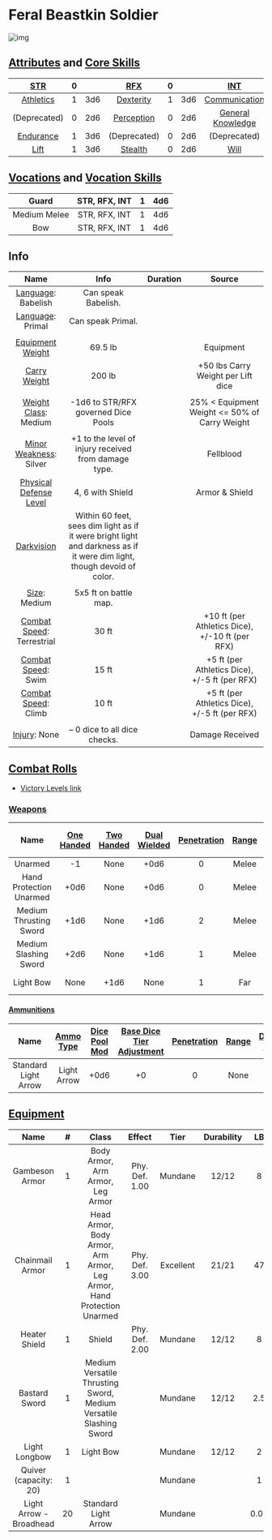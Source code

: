# Feral Beastkin Soldier

![img]()

## [Attributes](./../../../../../CoreRules/GeneralRules/Attributes.md) and [Core Skills](./../../../../../CoreRules/GeneralRules/CoreSkills.md)

|  [STR](./../../../../../CoreRules/GeneralRules/Attributes.md#strength-str)  | 0 |    |    [RFX](./../../../../../CoreRules/GeneralRules/Attributes.md#reflex-rfx)    | 0 |    |        [INT](./../../../../../CoreRules/GeneralRules/Attributes.md#intelligence-int)        | 0 |    |
| :-----------------------------------------------------------------------: | :-: | :-: | :-------------------------------------------------------------------------: | :-: | :-: | :---------------------------------------------------------------------------------------: | :-: | :-: |
| [Athletics](./../../../../../CoreRules/GeneralRules/CoreSkills.md#athletics) | 1 | 3d6 |  [Dexterity](./../../../../../CoreRules/GeneralRules/CoreSkills.md#dexterity)  | 1 | 3d6 |     [Communication](./../../../../../CoreRules/GeneralRules/CoreSkills.md#communication)     | -1 | 2d6 |
|                               (Deprecated)                               | 0 | 2d6 | [Perception](./../../../../../CoreRules/GeneralRules/CoreSkills.md#perception) | 0 | 2d6 | [General Knowledge](./../../../../../CoreRules/GeneralRules/CoreSkills.md#general-knowledge) | 0 | 3d6 |
| [Endurance](./../../../../../CoreRules/GeneralRules/CoreSkills.md#endurance) | 1 | 3d6 |                                (Deprecated)                                | 0 | 2d6 |                                       (Deprecated)                                       | 0 | 3d6 |
|      [Lift](./../../../../../CoreRules/GeneralRules/CoreSkills.md#lift)      | 1 | 3d6 |    [Stealth](./../../../../../CoreRules/GeneralRules/CoreSkills.md#stealth)    | 0 | 2d6 |              [Will](./../../../../../CoreRules/GeneralRules/CoreSkills.md#will)              | 0 | 3d6 |

## [Vocations](./../../../../../CoreRules/GeneralRules/Vocations.md) and [Vocation Skills](./../../../../../CoreRules/GeneralRules/Vocations.md#vocation-skills)

|    Guard    | STR, RFX, INT | 1 | 4d6 |
| :----------: | :-----------: | :-: | :-: |
| Medium Melee | STR, RFX, INT | 1 | 4d6 |
|     Bow     | STR, RFX, INT | 1 | 4d6 |

## Info

|                                                  Name                                                  |                                                          Info                                                          | Duration |                      Source                      |
| :-----------------------------------------------------------------------------------------------------: | :---------------------------------------------------------------------------------------------------------------------: | :------: | :----------------------------------------------: |
|                          [Language](./../../../Languages/Languages.md): Babelish                          |                                                   Can speak Babelish.                                                   |          |                                                  |
|                           [Language](./../../../Languages/Languages.md): Primal                           |                                                    Can speak Primal.                                                    |          |                                                  |
|                                                                                                        |                                                                                                                        |          |                                                  |
|           [Equipment Weight](./../../../../../CoreRules/AdvancedRules/CarryWeight.md#equipment)           |                                                         69.5 lb                                                         |          |                    Equipment                    |
|            [Carry Weight](./../../../../../CoreRules/AdvancedRules/CarryWeight.md#carry-weight)            |                                                         200 lb                                                         |          |        +50 lbs Carry Weight per Lift dice        |
|                                                                                                        |                                                                                                                        |          |                                                  |
|       [Weight Class](./../../../../../CoreRules/AdvancedRules/CarryWeight.md#weight-classes): Medium       |                                           -1d6 to STR/RFX governed Dice Pools                                           |          |  25% < Equipment Weight <= 50% of Carry Weight  |
|                                                                                                        |                                                                                                                        |          |                                                  |
|         [Minor Weakness](./../../../../../CoreRules/CombatRules/WeaknessAndResistance.md): Silver         |                                  +1 to the level of injury received from damage type.                                  |          |                    Fellblood                    |
| [Physical Defense Level](./../../../../../CoreRules/CombatRules/DefenseAndPenetration.md#physical-defense) |                                                    4, 6 with Shield                                                    |          |                  Armor & Shield                  |
|            [Darkvision](./../../../../../CoreRules/AdvancedRules/VisionAndLight.md#darkvision)            | Within 60 feet, sees dim light as if it were bright light and darkness as if it were dim light, though devoid of color. |          |                                                  |
|                                                                                                        |                                                                                                                        |          |                                                  |
|                  [Size](./../../../../../CoreRules/CombatRules/BattleMap.md#size): Medium                  |                                                  5x5 ft on battle map.                                                  |          |                                                  |
|      [Combat Speed](./../../../../../CoreRules/CombatRules/CombatSpeed.md#combat-speeds): Terrestrial      |                                                          30 ft                                                          |          | +10 ft (per Athletics Dice), +/-10 ft (per RFX) |
|         [Combat Speed](./../../../../../CoreRules/CombatRules/CombatSpeed.md#combat-speeds): Swim         |                                                          15 ft                                                          |          |  +5 ft (per Athletics Dice), +/-5 ft (per RFX)  |
|         [Combat Speed](./../../../../../CoreRules/CombatRules/CombatSpeed.md#combat-speeds): Climb         |                                                          10 ft                                                          |          |  +5 ft (per Athletics Dice), +/-5 ft (per RFX)  |
|                                                                                                        |                                                                                                                        |          |                                                  |
|                      [Injury](./../../../../../CoreRules/CombatRules/Injury.md): None                      |                                              – 0 dice to all dice checks.                                              |          |                 Damage Received                 |

## [Combat Rolls](./../../../../../CoreRules/CombatRules/CombatRolls.md)

- [Victory Levels link](./../../../../../CoreRules/CombatRules/VictoryLevels.md)

### [Weapons](./../../../../../CoreRules/CombatRules/Weapons.md)

|          Name          | [One<br />Handed](./../../../../../CoreRules/CombatRules/Weapons.md#one-handed) | [Two<br />Handed](./../../../../../CoreRules/CombatRules/Weapons.md#two-handed) | [Dual<br />Wielded](./../../../../../CoreRules/CombatRules/Weapons.md#dual-wielded) | [Penetration](./../../../../../CoreRules/CombatRules/Penetration.md) | [Range](./../../../../../CoreRules/CombatRules/Range.md) | [Engageable<br />Opponents](./../../../../../CoreRules/CombatRules/EngageableOpponents.md) | [Area Of<br />Effect](./../../../../../CoreRules/CombatRules/AreaOfEffect.md) | [Ammo<br />Type](./../../../../../CoreRules/CombatRules/Ammunitions.md#ammo-type) | [Ammo<br />Per Use](./../../../../../CoreRules/CombatRules/Weapons.md#ammo-per-shot) | [Damage<br />Types](./../../../../../CoreRules/CombatRules/DamageTypes.md) |
| :---------------------: | :--------------------------------------------------------------------------: | :--------------------------------------------------------------------------: | :------------------------------------------------------------------------------: | :-------------------------------------------------------------------------------------: | :---------------------------------------------------: | :-------------------------------------------------------------------------------------: | :------------------------------------------------------------------------: | :----------------------------------------------------------------------------: | :-------------------------------------------------------------------------------: | :---------------------------------------------------------------------: |
|         Unarmed         |                                      -1                                      |                                     None                                     |                                       +0d6                                       |                                            0                                            |                         Melee                         |                                          Swift                                          |                                                                            |                                      None                                      |                                                                                  |                                Bludgeon                                |
| Hand Protection Unarmed |                                     +0d6                                     |                                     None                                     |                                       +0d6                                       |                                            0                                            |                         Melee                         |                                          Swift                                          |                                                                            |                                      None                                      |                                                                                  |                                Bludgeon                                |
| Medium Thrusting Sword |                                     +1d6                                     |                                     None                                     |                                       +1d6                                       |                                            2                                            |                         Melee                         |                                          Swift                                          |                                                                            |                                      None                                      |                                                                                  |                                 Pierce                                 |
|  Medium Slashing Sword  |                                     +2d6                                     |                                     None                                     |                                       +1d6                                       |                                            1                                            |                         Melee                         |                                          Swift                                          |                                                                            |                                      None                                      |                                                                                  |                                  Slash                                  |
|        Light Bow        |                                     None                                     |                                     +1d6                                     |                                       None                                       |                                            1                                            |                          Far                          |                                          Quick                                          |                                                                            |                                  Light Arrow                                  |                                         1                                         |                                                                        |

#### [Ammunitions](./../../../../../CoreRules/CombatRules/Ammunitions.md)

|         Name         | [Ammo<br />Type](./../../../../../CoreRules/CombatRules/Ammunitions.md#ammo-type) | [Dice Pool Mod](./../../../../../CoreRules/CombatRules/Ammunitions.md#dice-pool-mod) | [Base Dice Tier Adjustment](./../../../../../CoreRules/CombatRules/Ammunitions.md#resource-dice) | [Penetration](./../../../../../CoreRules/CombatRules/Ammunitions.md#penetration) | [Range](./../../../../../CoreRules/CombatRules/Ammunitions.md#range) | [Damage<br />Types](./../../../../../CoreRules/CombatRules/Ammunitions.md#damage-types) | [Area Of<br />Effect](./../../../../../CoreRules/CombatRules/Ammunitions.md#area-of-effect) |
| :------------------: | :----------------------------------------------------------------------------: | :-------------------------------------------------------------------------------: | :-------------------------------------------------------------------------------------------: | :---------------------------------------------------------------------------: | :---------------------------------------------------------------: | :----------------------------------------------------------------------------------: | :--------------------------------------------------------------------------------------: |
| Standard Light Arrow |                                  Light Arrow                                  |                                       +0d6                                       |                                              +0                                              |                                       0                                       |                               None                               |                                        Pierce                                        |                                                                                          |

## [Equipment](./../../../../../CoreRules/AdvancedRules/CarryWeight.md#equipment)

|          Name          | # |                                 Class                                 |     Effect     |   Tier   | Durability |  LB  | Value |
| :---------------------: | :-: | :-------------------------------------------------------------------: | :------------: | :-------: | :--------: | :--: | :---: |
|     Gambeson Armor     | 1 |                   Body Armor, Arm Armor, Leg Armor                   | Phy. Def. 1.00 |  Mundane  |   12/12   |  8  | 5 bc |
|     Chainmail Armor     | 1 | Head Armor, Body Armor, Arm Armor, Leg Armor, Hand Protection Unarmed | Phy. Def. 3.00 | Excellent |   21/21   |  47  | 75 bp |
|      Heater Shield      | 1 |                                Shield                                | Phy. Def. 2.00 |  Mundane  |   12/12   |  8  | 7 bc |
|      Bastard Sword      | 1 |   Medium Versatile Thrusting Sword, Medium Versatile Slashing Sword   |                |  Mundane  |   12/12   | 2.5 | 15 bc |
|      Light Longbow      | 1 |                               Light Bow                               |                |  Mundane  |   12/12   |  2  | 25 bc |
|  Quiver (capacity: 20)  | 1 |                                                                      |                |  Mundane  |            |  1  | 1 bc |
| Light Arrow - Broadhead | 20 |                         Standard Light Arrow                         |                |  Mundane  |            | 0.05 | 5 cc |
